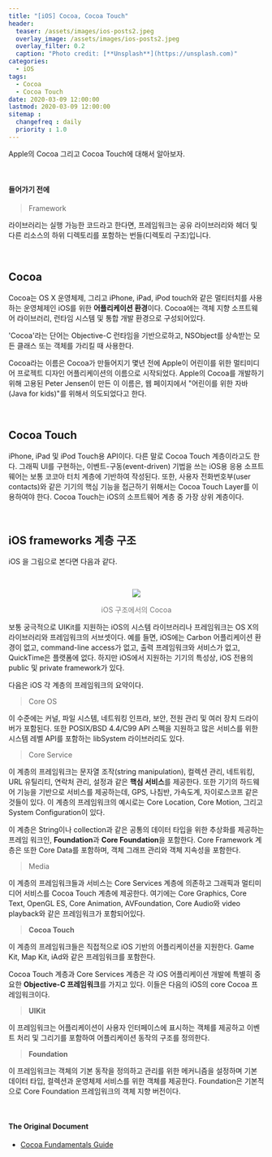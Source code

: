 ```yaml
---
title: "[iOS] Cocoa, Cocoa Touch"
header:
  teaser: /assets/images/ios-posts2.jpeg
  overlay_image: /assets/images/ios-posts2.jpeg
  overlay_filter: 0.2
  caption: "Photo credit: [**Unsplash**](https://unsplash.com)"
categories:
  - iOS
tags:
  - Cocoa
  - Cocoa Touch
date: 2020-03-09 12:00:00
lastmod: 2020-03-09 12:00:00
sitemap :
  changefreq : daily
  priority : 1.0
---
```


Apple의 Cocoa 그리고 Cocoa Touch에 대해서 알아보자.

<br>

#### 들어가기 전에

> Framework

라이브러리는 실행 가능한 코드라고 한다면, 프레임워크는 공유 라이브러리와 헤더 및 다른 리소스의 하위 디렉토리를 포함하는 번들(디렉토리 구조)입니다.

<br>

## Cocoa

Cocoa는 OS X 운영체제, 그리고 iPhone, iPad, iPod touch와 같은 멀티터치를 사용하는 운영체제인 iOS를 위한 **어플리케이션 환경**이다. Cocoa에는 객체 지향 소프트웨어 라이브러리, 런타임 시스템 및 통합 개발 환경으로 구성되어있다.

'Cocoa'라는 단어는 Objective-C 런타임을 기반으로하고, NSObject를 상속받는 모든 클래스 또는 객체를 가리킬 때 사용한다.

Cocoa라는 이름은 Cocoa가 만들어지기 몇년 전에 Apple이 어린이를 위한 멀티미디어 프로젝트 디자인 어플리케이션의 이름으로 시작되었다. Apple의 Cocoa를 개발하기 위해 고용된 Peter Jensen이 만든 이 이름은, 웹 페이지에서 "어린이를 위한 자바(Java for kids)"를 위해서 의도되었다고 한다.

<br>

## Cocoa Touch

iPhone, iPad 및 iPod Touch용 API이다. 다른 말로 Cocoa Touch 계층이라고도 한다. 그래픽 UI를 구현하는, 이벤트-구동(event-driven) 기법을 쓰는 iOS용 응용 소프트웨어는 보통 코코아 터치 계층에 기반하여 작성된다. 또한, 사용자 전화번호부(user contacts)와 같은 기기의 핵심 기능을 접근하기 위해서는 Cocoa Touch Layer를 이용하여야 한다. Cocoa Touch는 iOS의 소프트웨어 계층 중 가장 상위 계층이다. 

<br>

## iOS frameworks 계층 구조

iOS 을 그림으로 본다면 다음과 같다.

<br>

<p align="center"><img src="https://developer.apple.com/library/archive/documentation/Cocoa/Conceptual/CocoaFundamentals/Art/architecture_stack.jpg"></p>
<p align="center"><font color="#777777" weight="bold">iOS 구조에서의 Cocoa</font></p>

보통 궁극적으로 UIKit를 지원하는 iOS의 시스템 라이브러리나 프레임워크는 OS X의 라이브러리와 프레임워크의 서브셋이다. 예를 들면, iOS에는 Carbon 어플리케이션 환경이 없고, command-line access가 없고, 출력 프레임워크와 서비스가 없고, QuickTime은 플랫폼에 없다. 하지만 iOS에서 지원하는 기기의 특성상, iOS 전용의 public 및 private framework가 있다.

다음은 iOS 각 계층의 프레임워크의 요약이다.

> Core OS

이 수준에는 커널, 파일 시스템, 네트워킹 인프라, 보안, 전원 관리 및 여러 장치 드라이버가 포함된다. 또한 POSIX/BSD 4.4/C99 API 스펙을 지원하고 많은 서비스를 위한 시스템 레벨 API를 포함하는 libSystem 라이브러리도 있다.

> Core Service

이 계층의 프레임워크는 문자열 조작(string manipulation), 컬렉션 관리, 네트워킹, URL 유틸리티, 연락처 관리, 설정과 같은 **핵심 서비스**를 제공한다. 또한 기기의 하드웨어 기능을 기반으로 서비스를 제공하는데, GPS, 나침반, 가속도계, 자이로스코프 같은 것들이 있다. 이 계층의 프레임워크의 예시로는 Core Location, Core Motion, 그리고 System Configuration이 있다.

이 계층은 String이나 collection과 같은 공통의 데이터 타입을 위한 추상화를 제공하는 프레임 워크인, **Foundation**과 **Core Foundation**을 포함한다. Core Framework 계층은 또한 Core Data를 포함하며, 객체 그래프 관리와 객체 지속성을 포함한다.

> Media

이 계층의 프레임워크들과 서비스는 Core Services 계층에 의존하고 그래픽과 멀티미디어 서비스를 Cocoa Touch 계층에 제공한다. 여기에는 Core Graphics, Core Text, OpenGL ES, Core Animation, AVFoundation, Core Audio와 video playback와 같은 프레임워크가 포함되어있다. 

> **Cocoa Touch**

이 계층의 프레임워크들은 직접적으로 iOS 기반의 어플리케이션을 지원한다. Game Kit, Map Kit, iAd와 같은 프레임워크를 포함한다.

Cocoa Touch 계층과 Core Services 계층은 각 iOS 어플리케이션 개발에 특별히 중요한 **Objective-C 프레임워크**를 가지고 있다. 이들은 다음의 iOS의 core Cocoa 프레임워크이다. 

> **UIKit**

이 프레임워크는 어플리케이션이 사용자 인터페이스에 표시하는 객체를 제공하고 이벤트 처리 및 그리기를 포함하여 어플리케이션 동작의 구조를 정의한다. 

> **Foundation**

이 프레임워크는 객체의 기본 동작을 정의하고 관리를 위한 메커니즘을 설정하며 기본 데이터 타입, 컬렉션과 운영체제 서비스를 위한 객체를 제공한다. Foundation은 기본적으로 Core Foundation 프레임워크의 객체 지향 버전이다.

<br>

#### The Original Document

- [Cocoa Fundamentals Guide](https://developer.apple.com/library/archive/documentation/Cocoa/Conceptual/CocoaFundamentals/WhatIsCocoa/WhatIsCocoa.html)